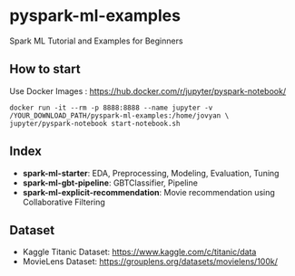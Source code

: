 # pyspark-ml-examples
Spark ML Tutorial and Examples for Beginners

## How to start
Use Docker Images : https://hub.docker.com/r/jupyter/pyspark-notebook/

```
docker run -it --rm -p 8888:8888 --name jupyter -v /YOUR_DOWNLOAD_PATH/pyspark-ml-examples:/home/jovyan \
jupyter/pyspark-notebook start-notebook.sh
```

## Index
- **spark-ml-starter**: EDA, Preprocessing, Modeling, Evaluation, Tuning
- **spark-ml-gbt-pipeline**: GBTClassifier, Pipeline
- **spark-ml-explicit-recommendation**: Movie recommendation using Collaborative Filtering

## Dataset
- Kaggle Titanic Dataset: https://www.kaggle.com/c/titanic/data
- MovieLens Dataset: https://grouplens.org/datasets/movielens/100k/
